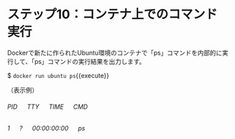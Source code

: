 # ステップ10：コンテナ上でのコマンド実行

Dockerで新たに作られたUbuntu環境のコンテナで「ps」コマンドを内部的に実行して、「ps」コマンドの実行結果を出力します。  

$ `docker run ubuntu ps`{{execute}}  

（表示例）  
###### PID &emsp; TTY &emsp; TIME &emsp; CMD  
###### 1 &emsp; ? &emsp; 00:00:00:00 &emsp; ps 